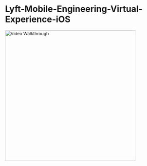 # Lyft-Mobile-Engineering-Virtual-Experience-iOS

<img src='https://user-images.githubusercontent.com/55524257/165816968-2a80fd38-692f-4c07-b4f7-c1a015990b52.mp4' title='Video Walkthrough' width='428' alt='Video Walkthrough' />
